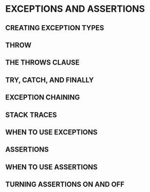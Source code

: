 # EXCEPTIONS AND ASSERTIONS
## CREATING EXCEPTION TYPES
## THROW
## THE THROWS CLAUSE
## TRY, CATCH, AND FINALLY
## EXCEPTION CHAINING
## STACK TRACES
## WHEN TO USE EXCEPTIONS
## ASSERTIONS
## WHEN TO USE ASSERTIONS
## TURNING ASSERTIONS ON AND OFF
